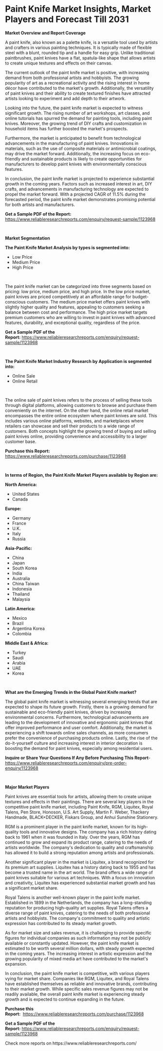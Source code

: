 <p><h1>Paint Knife Market Insights, Market Players and Forecast Till 2031</h1></p><p><strong>Market Overview and Report Coverage</strong></p>
<p><p>A paint knife, also known as a palette knife, is a versatile tool used by artists and crafters in various painting techniques. It is typically made of flexible steel with a blunt, rounded tip and a handle for easy grip. Unlike traditional paintbrushes, paint knives have a flat, spatula-like shape that allows artists to create unique textures and effects on their canvas.</p><p>The current outlook of the paint knife market is positive, with increasing demand from both professional artists and hobbyists. The growing popularity of art as a recreational activity and the rising interest in home décor have contributed to the market's growth. Additionally, the versatility of paint knives and their ability to create textured finishes have attracted artists looking to experiment and add depth to their artwork.</p><p>Looking into the future, the paint knife market is expected to witness significant growth. The rising number of art workshops, art classes, and online tutorials has spurred the demand for painting tools, including paint knives. Moreover, the growing trend of DIY crafts and customization in household items has further boosted the market's prospects.</p><p>Furthermore, the market is anticipated to benefit from technological advancements in the manufacturing of paint knives. Innovations in materials, such as the use of composite materials or antimicrobial coatings, may drive the market forward. Additionally, the increasing focus on eco-friendly and sustainable products is likely to create opportunities for manufacturers to develop paint knives with environmentally conscious features.</p><p>In conclusion, the paint knife market is projected to experience substantial growth in the coming years. Factors such as increased interest in art, DIY crafts, and advancements in manufacturing technology are expected to propel the market forward. With a projected CAGR of 11.5% during the forecasted period, the paint knife market demonstrates promising potential for both artists and manufacturers.</p></p>
<p><strong>Get a Sample PDF of the Report:</strong> <a href="https://www.reliableresearchreports.com/enquiry/request-sample/1123968">https://www.reliableresearchreports.com/enquiry/request-sample/1123968</a></p>
<p>&nbsp;</p>
<p><strong>Market Segmentation</strong></p>
<p><strong>The Paint Knife Market Analysis by types is segmented into:</strong></p>
<p><ul><li>Low Price</li><li>Medium Price</li><li>High Price</li></ul></p>
<p>&nbsp;</p>
<p><p>The paint knife market can be categorized into three segments based on pricing: low price, medium price, and high price. In the low price market, paint knives are priced competitively at an affordable range for budget-conscious customers. The medium price market offers paint knives with slightly higher quality and features, appealing to customers seeking a balance between cost and performance. The high price market targets premium customers who are willing to invest in paint knives with advanced features, durability, and exceptional quality, regardless of the price.</p></p>
<p><strong>Get a Sample PDF of the Report:</strong>&nbsp;<a href="https://www.reliableresearchreports.com/enquiry/request-sample/1123968">https://www.reliableresearchreports.com/enquiry/request-sample/1123968</a></p>
<p>&nbsp;</p>
<p><strong>The Paint Knife Market Industry Research by Application is segmented into:</strong></p>
<p><ul><li>Online Sale</li><li>Online Retail</li></ul></p>
<p>&nbsp;</p>
<p><p>The online sale of paint knives refers to the process of selling these tools through digital platforms, allowing customers to browse and purchase them conveniently on the internet. On the other hand, the online retail market encompasses the entire online ecosystem where paint knives are sold. This includes various online platforms, websites, and marketplaces where retailers can showcase and sell their products to a wide range of customers. Both concepts highlight the growing trend of buying and selling paint knives online, providing convenience and accessibility to a larger customer base.</p></p>
<p><strong>Purchase this Report:</strong>&nbsp; <a href="https://www.reliableresearchreports.com/purchase/1123968">https://www.reliableresearchreports.com/purchase/1123968</a></p>
<p>&nbsp;</p>
<p><strong>In terms of Region, the Paint Knife Market Players available by Region are:</strong></p>
<p>
    <p> <strong> North America: </strong>
        <ul>
            <li>United States</li>
            <li>Canada</li>
        </ul>
        </p> 
    <p> <strong> Europe: </strong>
        <ul>
            <li>Germany</li>
            <li>France</li>
            <li>U.K.</li>
            <li>Italy</li>
            <li>Russia</li>
        </ul>
        </p> 
    <p> <strong> Asia-Pacific: </strong>
        <ul>
            <li>China</li>
            <li>Japan</li>
            <li>South Korea</li>
            <li>India</li>
            <li>Australia</li>
            <li>China Taiwan</li>
            <li>Indonesia</li>
            <li>Thailand</li>
            <li>Malaysia</li>
        </ul>
        </p> 
    <p> <strong> Latin America: </strong>
        <ul>
            <li>Mexico</li>
            <li>Brazil</li>
            <li>Argentina Korea</li>
            <li>Colombia</li>
        </ul>
        </p> 
    <p> <strong> Middle East & Africa: </strong>
        <ul>
            <li>Turkey</li>
            <li>Saudi</li>
            <li>Arabia</li>
            <li>UAE</li>
            <li>Korea</li>
        </ul>
    </p>
    </p>
<p>&nbsp;</p>
<p><strong>What are the Emerging Trends in the Global Paint Knife market?</strong></p>
<p><p>The global paint knife market is witnessing several emerging trends that are expected to shape its future growth. Firstly, there is a growing demand for sustainable and eco-friendly paint knives, driven by increasing environmental concerns. Furthermore, technological advancements are leading to the development of innovative and ergonomic paint knives that offer improved performance and user comfort. Additionally, the market is experiencing a shift towards online sales channels, as more consumers prefer the convenience of purchasing products online. Lastly, the rise of the do-it-yourself culture and increasing interest in interior decoration is boosting the demand for paint knives, especially among residential users.</p></p>
<p><strong>Inquire or Share Your Questions If Any Before Purchasing This Report</strong>- <a href="https://www.reliableresearchreports.com/enquiry/pre-order-enquiry/1123968">https://www.reliableresearchreports.com/enquiry/pre-order-enquiry/1123968</a></p>
<p>&nbsp;</p>
<p><strong>Major Market Players</strong></p>
<p><p>Paint knives are essential tools for artists, allowing them to create unique textures and effects in their paintings. There are several key players in the competitive paint knife market, including Paint Knife, RGM, Liquitex, Royal Talens, Pen Store, Honoson, U.S. Art Supply, Martin F. Weber, Thackery Handmade, BLACK+DECKER, Fiskars Group, and Anhui Sunshine Stationery.</p><p>RGM is a prominent player in the paint knife market, known for its high-quality tools and innovative designs. The company has a rich history dating back to 1961 when it was founded in Italy. Over the years, RGM has continued to grow and expand its product range, catering to the needs of artists worldwide. The company's dedication to quality and craftsmanship has allowed it to build a strong reputation among artists and professionals.</p><p>Another significant player in the market is Liquitex, a brand recognized for its premium art supplies. Liquitex has a history dating back to 1955 and has become a trusted name in the art world. The brand offers a wide range of paint knives suitable for various art techniques. With a focus on innovation and creativity, Liquitex has experienced substantial market growth and has a significant market share.</p><p>Royal Talens is another well-known player in the paint knife market. Established in 1899 in the Netherlands, the company has a long-standing reputation for producing high-quality art supplies. Royal Talens offers a diverse range of paint knives, catering to the needs of both professional artists and hobbyists. The company's commitment to quality and artistic expression has contributed to its steady market growth.</p><p>As for market size and sales revenue, it is challenging to provide specific figures for individual companies as such information may not be publicly available or constantly updated. However, the paint knife market is estimated to be worth several million dollars, with steady growth expected in the coming years. The increasing interest in artistic expression and the growing popularity of mixed media art have contributed to the market's expansion.</p><p>In conclusion, the paint knife market is competitive, with various players vying for market share. Companies like RGM, Liquitex, and Royal Talens have established themselves as reliable and innovative brands, contributing to their market growth. While specific sales revenue figures may not be readily available, the overall paint knife market is experiencing steady growth and is expected to continue expanding in the future.</p></p>
<p><strong>Purchase this Report:</strong>&nbsp;&nbsp;<a href="https://www.reliableresearchreports.com/purchase/1123968">https://www.reliableresearchreports.com/purchase/1123968</a></p>
<p></p>
<p><strong>Get a Sample PDF of the Report:</strong>&nbsp;<a href="https://www.reliableresearchreports.com/enquiry/request-sample/1123968">https://www.reliableresearchreports.com/enquiry/request-sample/1123968</a></p>
<p>Check more reports on https://www.reliableresearchreports.com/</p>